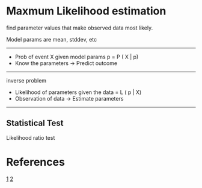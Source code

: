 
# Maxmum Likelihood estimation 

find parameter values that make observed data most likely.

Model params are mean, stddev, etc

-----
* Prob of event X given model params p = P ( X | p)
* Know the parameters -> Predict outcome
-----
inverse problem
* Likelihood of parameters given the data = L ( p | X)
* Observation of data -> Estimate parameters
-----

## Statistical Test

Likelihood ratio test

# References
[1](http://statgen.iop.kcl.ac.uk/bgim/mle/sslike_3.html)
[2](https://onlinecourses.science.psu.edu/stat414/node/191)




